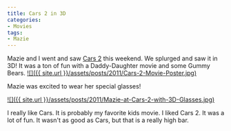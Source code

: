 ```yaml
---
title: Cars 2 in 3D
categories:
- Movies
tags:
- Mazie
---
```


Mazie and I went and saw [Cars 2](http://disney.com/cars2) this weekend. We splurged and saw it in 3D! It was a ton of fun with a Daddy-Daughter movie and some Gummy Bears.
[![]({{ site.url }}/assets/posts/2011/Cars-2-Movie-Poster.jpg)](http://disney.com/cars2)

Mazie was excited to wear her special glasses!

[![]({{ site.url }}/assets/posts/2011/Mazie-at-Cars-2-with-3D-Glasses.jpg)](http://thingelstad.com/s/cars-2-in-3d/mazie-at-cars-2-with-3d-glasses/img)

I really like Cars. It is probably my favorite kids movie. I liked Cars 2. It was a lot of fun. It wasn't as good as Cars, but that is a really high bar.
